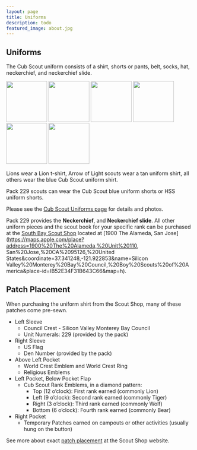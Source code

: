 ```yaml
---
layout: page
title: Uniforms
description: todo
featured_image: about.jpg
---
```


## Uniforms

The Cub Scout uniform consists of a shirt, shorts or pants, belt, socks, hat, neckerchief, and neckerchief slide.

<img width="110" height="110" src="https://www.scouting.org/wp-content/uploads/2024/05/Lion_Uniform.png"/>
<img width="110" height="110" src="https://www.scouting.org/wp-content/uploads/2024/05/Tiger_Uniform.png"/>
<img width="110" height="110" src="https://www.scouting.org/wp-content/uploads/2024/05/Wolf_Uniform.png"/>
<img width="110" height="110" src="https://www.scouting.org/wp-content/uploads/2024/05/Bear_Uniform.png"/>
<img width="110" height="110" src="https://www.scouting.org/wp-content/uploads/2024/05/Webelos_Uniform.png"/>
<img width="110" height="110" src="https://www.scouting.org/wp-content/uploads/2024/05/AOL_Uniform.png"/>

Lions wear a Lion t-shirt, Arrow of Light scouts wear a tan uniform shirt, all others wear the blue Cub Scout uniform shirt.

Pack 229 scouts can wear the Cub Scout blue uniform shorts or HSS uniform shorts.

Please see the [Cub Scout Uniforms page](https://www.scouting.org/programs/cub-scouts/cub-scout-uniform) for details and photos.

Pack 229 provides the <b>Neckerchief</b>, and <b>Neckerchief slide</b>. All other uniform pieces and the scout book for your specific rank can be purchased at the [South Bay Scout Shop](https://svmbc.org/scout-shop/) located  at [1900 The Alameda, San Jose](https://maps.apple.com/place?address=1900%20The%20Alameda,%20Unit%20110, San%20Jose,%20CA%2095126,%20United States&coordinate=37.341248,-121.922853&name=Silicon Valley%20Monterey%20Bay%20Council,%20Boy%20Scouts%20of%20America&place-id=IB52E34F31B643C66&map=h).

## Patch Placement

When purchasing the uniform shirt from the Scout Shop, many of these patches come pre-sewn.

* Left Sleeve
  * Council Crest - Silicon Valley Monterey Bay Council
  * Unit Numerals: 229 (provided by the pack)
* Right Sleeve
  * US Flag
  * Den Number (provided by the pack)
* Above Left Pocket
  * World Crest Emblem and World Crest Ring
  * Religious Emblems
* Left Pocket, Below Pocket Flap
  * Cub Scout Rank Emblems, in a diamond pattern:
    * Top (12 o’clock): First rank earned (commonly Lion)
    *	Left (9 o’clock): Second rank earned (commonly Tiger)
    *	Right (3 o’clock): Third rank earned (commonly Wolf)
    *	Bottom (6 o’clock): Fourth rank earned (commonly Bear)
* Right Pocket
  * Temporary Patches earned on campouts or other activities (usually hung on the button)

See more about exact [patch placement](https://www.scoutshop.org/blog/the_beginners_guide_to_cub_scout_uniform_insignia.html) at the Scout Shop website.